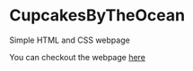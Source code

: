 # CupcakesByTheOcean
Simple HTML and CSS webpage

You can checkout the webpage [here](https://khushi-gupta.github.io/CupcakesByTheOcean/)
